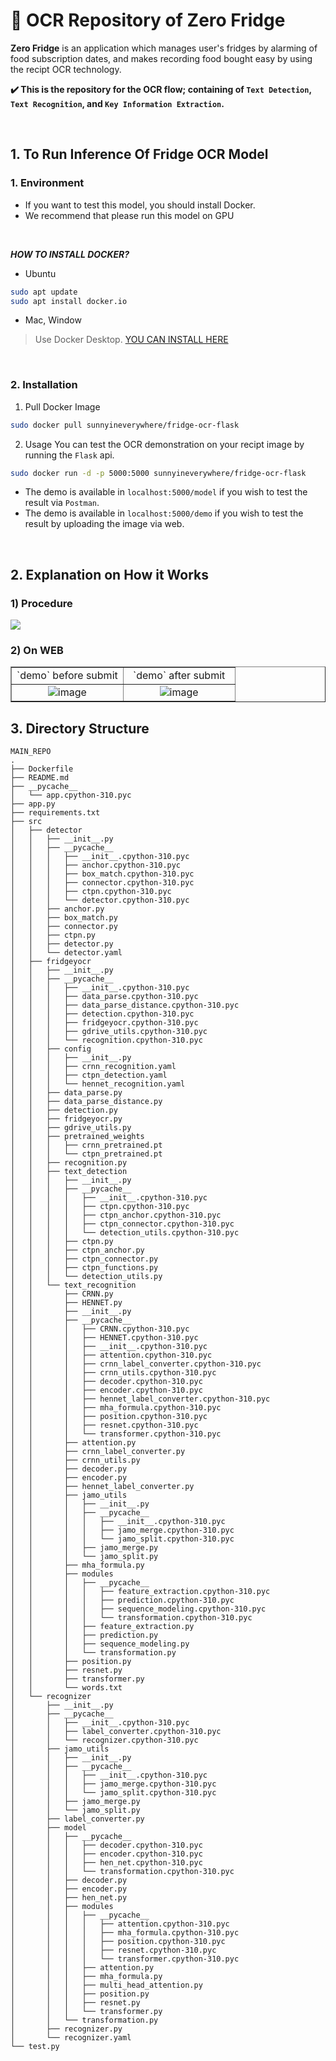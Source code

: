 # 🔆 OCR Repository of Zero Fridge
**Zero Fridge** is an application which manages user's fridges by alarming of food subscription dates, and makes recording food bought easy by using the recipt OCR technology.  

**✔️ This is the repository for the OCR flow; containing of `Text Detection`, `Text Recognition`, and `Key Information Extraction`.**  

<br />

## 1. To Run Inference Of Fridge OCR Model
### 1. Environment
- If you want to test this model, you should install Docker.
- We recommend that please run this model on GPU

<br />

_**HOW TO INSTALL DOCKER?**_
- Ubuntu
```bash
sudo apt update
sudo apt install docker.io
```

- Mac, Window
> Use Docker Desktop.
  [YOU CAN INSTALL HERE](https://www.docker.com/products/docker-desktop/)

<br />

### 2. Installation
1) Pull Docker Image
```bash
sudo docker pull sunnyineverywhere/fridge-ocr-flask
```

2) Usage
You can test the OCR demonstration on your recipt image by running the `Flask` api.
```bash
sudo docker run -d -p 5000:5000 sunnyineverywhere/fridge-ocr-flask
```
- The demo is available in `localhost:5000/model` if you wish to test the result via `Postman`.
- The demo is available in `localhost:5000/demo` if you wish to test the result by uploading the image via web.

<br />

## 2. Explanation on How it Works
### 1) Procedure
<img src="./figures/fridgeyocr_flow.png">

### 2) On WEB
<table border="1" cellspacing="0" cellpadding="0" width="100%">
  <tr>
    <td width="50%" align="center">`demo` before submit</td>
    <td width="50%" align="center">`demo` after submit</td>
  </tr>
  <tr width="100%">
        <td width="50%" align="center"><img alt="image" src="https://user-images.githubusercontent.com/80109963/228731166-32423ce0-91eb-4f14-9e69-4d7673f5a630.png"></td>
        <td width="50%" align="center"><img alt="image" src="https://user-images.githubusercontent.com/80109963/228731309-8c7e1bbf-663c-4575-af57-8b29f08ad9d8.png"></td>
  </tr>
</table>


## 3. Directory Structure
```
MAIN_REPO
.
├── Dockerfile
├── README.md
├── __pycache__
│   └── app.cpython-310.pyc
├── app.py
├── requirements.txt
├── src
│   ├── detector
│   │   ├── __init__.py
│   │   ├── __pycache__
│   │   │   ├── __init__.cpython-310.pyc
│   │   │   ├── anchor.cpython-310.pyc
│   │   │   ├── box_match.cpython-310.pyc
│   │   │   ├── connector.cpython-310.pyc
│   │   │   ├── ctpn.cpython-310.pyc
│   │   │   └── detector.cpython-310.pyc
│   │   ├── anchor.py
│   │   ├── box_match.py
│   │   ├── connector.py
│   │   ├── ctpn.py
│   │   ├── detector.py
│   │   └── detector.yaml
│   ├── fridgeyocr
│   │   ├── __init__.py
│   │   ├── __pycache__
│   │   │   ├── __init__.cpython-310.pyc
│   │   │   ├── data_parse.cpython-310.pyc
│   │   │   ├── data_parse_distance.cpython-310.pyc
│   │   │   ├── detection.cpython-310.pyc
│   │   │   ├── fridgeyocr.cpython-310.pyc
│   │   │   ├── gdrive_utils.cpython-310.pyc
│   │   │   └── recognition.cpython-310.pyc
│   │   ├── config
│   │   │   ├── __init__.py
│   │   │   ├── crnn_recognition.yaml
│   │   │   ├── ctpn_detection.yaml
│   │   │   └── hennet_recognition.yaml
│   │   ├── data_parse.py
│   │   ├── data_parse_distance.py
│   │   ├── detection.py
│   │   ├── fridgeyocr.py
│   │   ├── gdrive_utils.py
│   │   ├── pretrained_weights
│   │   │   ├── crnn_pretrained.pt
│   │   │   └── ctpn_pretrained.pt
│   │   ├── recognition.py
│   │   ├── text_detection
│   │   │   ├── __init__.py
│   │   │   ├── __pycache__
│   │   │   │   ├── __init__.cpython-310.pyc
│   │   │   │   ├── ctpn.cpython-310.pyc
│   │   │   │   ├── ctpn_anchor.cpython-310.pyc
│   │   │   │   ├── ctpn_connector.cpython-310.pyc
│   │   │   │   └── detection_utils.cpython-310.pyc
│   │   │   ├── ctpn.py
│   │   │   ├── ctpn_anchor.py
│   │   │   ├── ctpn_connector.py
│   │   │   ├── ctpn_functions.py
│   │   │   └── detection_utils.py
│   │   └── text_recognition
│   │       ├── CRNN.py
│   │       ├── HENNET.py
│   │       ├── __init__.py
│   │       ├── __pycache__
│   │       │   ├── CRNN.cpython-310.pyc
│   │       │   ├── HENNET.cpython-310.pyc
│   │       │   ├── __init__.cpython-310.pyc
│   │       │   ├── attention.cpython-310.pyc
│   │       │   ├── crnn_label_converter.cpython-310.pyc
│   │       │   ├── crnn_utils.cpython-310.pyc
│   │       │   ├── decoder.cpython-310.pyc
│   │       │   ├── encoder.cpython-310.pyc
│   │       │   ├── hennet_label_converter.cpython-310.pyc
│   │       │   ├── mha_formula.cpython-310.pyc
│   │       │   ├── position.cpython-310.pyc
│   │       │   ├── resnet.cpython-310.pyc
│   │       │   └── transformer.cpython-310.pyc
│   │       ├── attention.py
│   │       ├── crnn_label_converter.py
│   │       ├── crnn_utils.py
│   │       ├── decoder.py
│   │       ├── encoder.py
│   │       ├── hennet_label_converter.py
│   │       ├── jamo_utils
│   │       │   ├── __init__.py
│   │       │   ├── __pycache__
│   │       │   │   ├── __init__.cpython-310.pyc
│   │       │   │   ├── jamo_merge.cpython-310.pyc
│   │       │   │   └── jamo_split.cpython-310.pyc
│   │       │   ├── jamo_merge.py
│   │       │   └── jamo_split.py
│   │       ├── mha_formula.py
│   │       ├── modules
│   │       │   ├── __pycache__
│   │       │   │   ├── feature_extraction.cpython-310.pyc
│   │       │   │   ├── prediction.cpython-310.pyc
│   │       │   │   ├── sequence_modeling.cpython-310.pyc
│   │       │   │   └── transformation.cpython-310.pyc
│   │       │   ├── feature_extraction.py
│   │       │   ├── prediction.py
│   │       │   ├── sequence_modeling.py
│   │       │   └── transformation.py
│   │       ├── position.py
│   │       ├── resnet.py
│   │       ├── transformer.py
│   │       └── words.txt
│   └── recognizer
│       ├── __init__.py
│       ├── __pycache__
│       │   ├── __init__.cpython-310.pyc
│       │   ├── label_converter.cpython-310.pyc
│       │   └── recognizer.cpython-310.pyc
│       ├── jamo_utils
│       │   ├── __init__.py
│       │   ├── __pycache__
│       │   │   ├── __init__.cpython-310.pyc
│       │   │   ├── jamo_merge.cpython-310.pyc
│       │   │   └── jamo_split.cpython-310.pyc
│       │   ├── jamo_merge.py
│       │   └── jamo_split.py
│       ├── label_converter.py
│       ├── model
│       │   ├── __pycache__
│       │   │   ├── decoder.cpython-310.pyc
│       │   │   ├── encoder.cpython-310.pyc
│       │   │   ├── hen_net.cpython-310.pyc
│       │   │   └── transformation.cpython-310.pyc
│       │   ├── decoder.py
│       │   ├── encoder.py
│       │   ├── hen_net.py
│       │   ├── modules
│       │   │   ├── __pycache__
│       │   │   │   ├── attention.cpython-310.pyc
│       │   │   │   ├── mha_formula.cpython-310.pyc
│       │   │   │   ├── position.cpython-310.pyc
│       │   │   │   ├── resnet.cpython-310.pyc
│       │   │   │   └── transformer.cpython-310.pyc
│       │   │   ├── attention.py
│       │   │   ├── mha_formula.py
│       │   │   ├── multi_head_attention.py
│       │   │   ├── position.py
│       │   │   ├── resnet.py
│       │   │   └── transformer.py
│       │   └── transformation.py
│       ├── recognizer.py
│       └── recognizer.yaml
└── test.py


```

